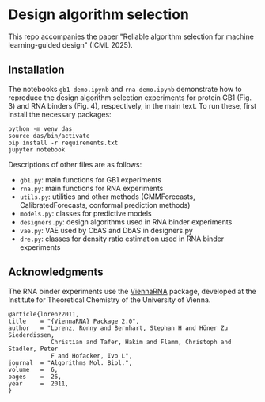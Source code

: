 # Design algorithm selection
This repo accompanies the paper "Reliable algorithm selection for machine learning-guided design" (ICML 2025).

## Installation

The notebooks `gb1-demo.ipynb` and `rna-demo.ipynb` demonstrate how to reproduce the design algorithm selection experiments for protein GB1
(Fig. 3) and RNA binders (Fig. 4), respectively, in the main text. To run these, first install the necessary packages:

```
python -m venv das
source das/bin/activate
pip install -r requirements.txt
jupyter notebook
```

Descriptions of other files are as follows:
- `gb1.py`: main functions for GB1 experiments
- `rna.py`: main functions for RNA experiments
- `utils.py`: utilities and other methods (GMMForecasts, CalibratedForecasts, conformal prediction methods)
- `models.py`: classes for predictive models
- `designers.py`: design algorithms used in RNA binder experiments
- `vae.py`: VAE used by CbAS and DbAS in designers.py
- `dre.py`: classes for density ratio estimation used in RNA binder experiments

## Acknowledgments

The RNA binder experiments use the [ViennaRNA](https://www.tbi.univie.ac.at/RNA/#) package, developed at the Institute for Theoretical Chemistry of the University of Vienna.

    @article{lorenz2011,
    title    = "{ViennaRNA} Package 2.0",
    author   = "Lorenz, Ronny and Bernhart, Stephan H and Höner Zu Siederdissen,
                Christian and Tafer, Hakim and Flamm, Christoph and Stadler, Peter
                F and Hofacker, Ivo L",
    journal  = "Algorithms Mol. Biol.",
    volume   =  6,
    pages    =  26,
    year     =  2011,
    }
